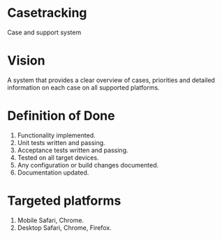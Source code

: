 # Casetracking
Case and support system


# Vision
A system that provides a clear overview of cases, priorities and detailed information on each case on all supported platforms.


# Definition of Done

1. Functionality implemented.
2. Unit tests written and passing.
3. Acceptance tests written and passing.
4. Tested on all target devices.
5. Any configuration or build changes documented.
6. Documentation updated.

# Targeted platforms
1. Mobile Safari, Chrome.
2. Desktop Safari, Chrome, Firefox.
